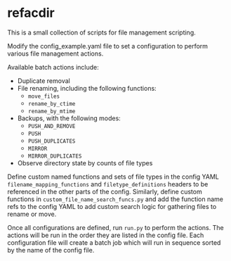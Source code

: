 # refacdir
This is a small collection of scripts for file management scripting.

Modify the config_example.yaml file to set a configuration to perform various file management actions.

Available batch actions include:
- Duplicate removal
- File renaming, including the following functions:
  - `move_files`
  - `rename_by_ctime`
  - `rename_by_mtime`
- Backups, with the following modes:
  - `PUSH_AND_REMOVE`
  - `PUSH`
  - `PUSH_DUPLICATES`
  - `MIRROR`
  - `MIRROR_DUPLICATES`
- Observe directory state by counts of file types

Define custom named functions and sets of file types in the config YAML `filename_mapping_functions` and `filetype_definitions` headers to be referenced in the other parts of the config. Similarly, define custom functions in `custom_file_name_search_funcs.py` and add the function name refs to the config YAML to add custom search logic for gathering files to rename or move.

Once all configurations are defined, run `run.py` to perform the actions. The actions will be run in the order they are listed in the config file. Each configuration file will create a batch job which will run in sequence sorted by the name of the config file.

